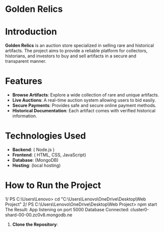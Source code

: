 # Golden Relics

#  Introduction
**Golden Relics** is an auction store specialized in selling rare and historical artifacts. The project aims to provide a reliable platform for collectors, historians, and investors to buy and sell artifacts in a secure and transparent manner.

#  Features
-  **Browse Artifacts**: Explore a wide collection of rare and unique artifacts.
-  **Live Auctions**: A real-time auction system allowing users to bid easily.
-  **Secure Payments**: Provides safe and secure online payment methods.
-  **Historical Documentation**: Each artifact comes with verified historical information.
 
#  Technologies Used
- **Backend**: ( Node.js )
- **Frontend**: ( HTML, CSS, JavaScript)
- **Database**: (MongoDB)
- **Hosting**: (local hosting)

#  How to Run the Project

1/ PS C:\Users\Lenovo> cd "C:\Users\Lenovo\OneDrive\Desktop\Web Project"
2/ PS C:\Users\Lenovo\OneDrive\Desktop\Web Project> npm start
The Result:
App listening on port 5000
Database Connected: cluster0-shard-00-00.zc0v8.mongodb.ne
1. **Clone the Repository**:
   ```bash
   
